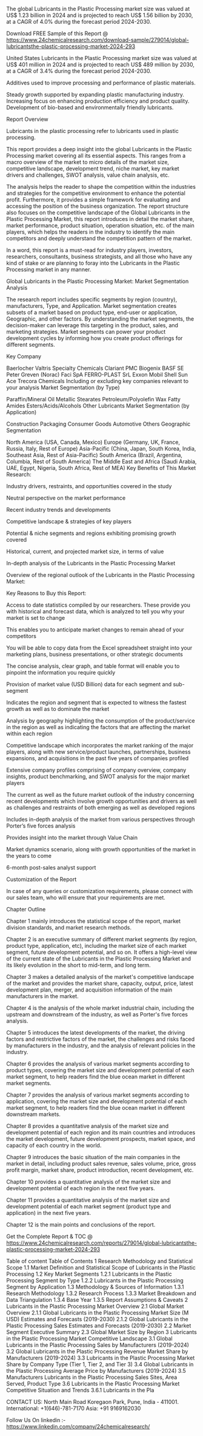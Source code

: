 The global Lubricants in the Plastic Processing market size was valued at US$ 1.23 billion in 2024 and is projected to reach US$ 1.56 billion by 2030, at a CAGR of 4.0% during the forecast period 2024-2030.

Download FREE Sample of this Report @ https://www.24chemicalresearch.com/download-sample/279014/global-lubricantsthe-plastic-processing-market-2024-293

United States Lubricants in the Plastic Processing market size was valued at US$ 401 million in 2024 and is projected to reach US$ 489 million by 2030, at a CAGR of 3.4% during the forecast period 2024-2030.

Additives used to improve processing and performance of plastic materials.

Steady growth supported by expanding plastic manufacturing industry. Increasing focus on enhancing production efficiency and product quality. Development of bio-based and environmentally friendly lubricants.

Report Overview

Lubricants in the plastic processing refer to lubricants used in plastic processing.

This report provides a deep insight into the global Lubricants in the Plastic Processing market covering all its essential aspects. This ranges from a macro overview of the market to micro details of the market size, competitive landscape, development trend, niche market, key market drivers and challenges, SWOT analysis, value chain analysis, etc.

The analysis helps the reader to shape the competition within the industries and strategies for the competitive environment to enhance the potential profit. Furthermore, it provides a simple framework for evaluating and accessing the position of the business organization. The report structure also focuses on the competitive landscape of the Global Lubricants in the Plastic Processing Market, this report introduces in detail the market share, market performance, product situation, operation situation, etc. of the main players, which helps the readers in the industry to identify the main competitors and deeply understand the competition pattern of the market.

In a word, this report is a must-read for industry players, investors, researchers, consultants, business strategists, and all those who have any kind of stake or are planning to foray into the Lubricants in the Plastic Processing market in any manner.

Global Lubricants in the Plastic Processing Market: Market Segmentation Analysis

The research report includes specific segments by region (country), manufacturers, Type, and Application. Market segmentation creates subsets of a market based on product type, end-user or application, Geographic, and other factors. By understanding the market segments, the decision-maker can leverage this targeting in the product, sales, and marketing strategies. Market segments can power your product development cycles by informing how you create product offerings for different segments.

Key Company

Baerlocher
Valtris Specialty Chemicals
Clariant
PMC Biogenix
BASF SE
Peter Greven (Norac)
Faci SpA
FERRO-PLAST SrL
Exxon Mobil
Shell
Sun Ace
Trecora Chemicals
Including or excluding key companies relevant to your analysis
Market Segmentation (by Type)

Paraffin/Mineral Oil
Metallic Stearates
Petroleum/Polyolefin Wax
Fatty Amides
Esters/Acids/Alcohols
Other Lubricants
Market Segmentation (by Application)

Construction
Packaging
Consumer Goods
Automotive
Others
Geographic Segmentation

North America (USA, Canada, Mexico)
Europe (Germany, UK, France, Russia, Italy, Rest of Europe)
Asia-Pacific (China, Japan, South Korea, India, Southeast Asia, Rest of Asia-Pacific)
South America (Brazil, Argentina, Columbia, Rest of South America)
The Middle East and Africa (Saudi Arabia, UAE, Egypt, Nigeria, South Africa, Rest of MEA)
Key Benefits of This Market Research:

Industry drivers, restraints, and opportunities covered in the study

Neutral perspective on the market performance

Recent industry trends and developments

Competitive landscape & strategies of key players

Potential & niche segments and regions exhibiting promising growth covered

Historical, current, and projected market size, in terms of value

In-depth analysis of the Lubricants in the Plastic Processing Market

Overview of the regional outlook of the Lubricants in the Plastic Processing Market:

Key Reasons to Buy this Report:

Access to date statistics compiled by our researchers. These provide you with historical and forecast data, which is analyzed to tell you why your market is set to change

This enables you to anticipate market changes to remain ahead of your competitors

You will be able to copy data from the Excel spreadsheet straight into your marketing plans, business presentations, or other strategic documents

The concise analysis, clear graph, and table format will enable you to pinpoint the information you require quickly

Provision of market value (USD Billion) data for each segment and sub-segment

Indicates the region and segment that is expected to witness the fastest growth as well as to dominate the market

Analysis by geography highlighting the consumption of the product/service in the region as well as indicating the factors that are affecting the market within each region

Competitive landscape which incorporates the market ranking of the major players, along with new service/product launches, partnerships, business expansions, and acquisitions in the past five years of companies profiled

Extensive company profiles comprising of company overview, company insights, product benchmarking, and SWOT analysis for the major market players

The current as well as the future market outlook of the industry concerning recent developments which involve growth opportunities and drivers as well as challenges and restraints of both emerging as well as developed regions

Includes in-depth analysis of the market from various perspectives through Porter’s five forces analysis

Provides insight into the market through Value Chain

Market dynamics scenario, along with growth opportunities of the market in the years to come

6-month post-sales analyst support

Customization of the Report

In case of any queries or customization requirements, please connect with our sales team, who will ensure that your requirements are met.

Chapter Outline

Chapter 1 mainly introduces the statistical scope of the report, market division standards, and market research methods.

Chapter 2 is an executive summary of different market segments (by region, product type, application, etc), including the market size of each market segment, future development potential, and so on. It offers a high-level view of the current state of the Lubricants in the Plastic Processing Market and its likely evolution in the short to mid-term, and long term.

Chapter 3 makes a detailed analysis of the market's competitive landscape of the market and provides the market share, capacity, output, price, latest development plan, merger, and acquisition information of the main manufacturers in the market.

Chapter 4 is the analysis of the whole market industrial chain, including the upstream and downstream of the industry, as well as Porter's five forces analysis.

Chapter 5 introduces the latest developments of the market, the driving factors and restrictive factors of the market, the challenges and risks faced by manufacturers in the industry, and the analysis of relevant policies in the industry.

Chapter 6 provides the analysis of various market segments according to product types, covering the market size and development potential of each market segment, to help readers find the blue ocean market in different market segments.

Chapter 7 provides the analysis of various market segments according to application, covering the market size and development potential of each market segment, to help readers find the blue ocean market in different downstream markets.

Chapter 8 provides a quantitative analysis of the market size and development potential of each region and its main countries and introduces the market development, future development prospects, market space, and capacity of each country in the world.

Chapter 9 introduces the basic situation of the main companies in the market in detail, including product sales revenue, sales volume, price, gross profit margin, market share, product introduction, recent development, etc.

Chapter 10 provides a quantitative analysis of the market size and development potential of each region in the next five years.

Chapter 11 provides a quantitative analysis of the market size and development potential of each market segment (product type and application) in the next five years.

Chapter 12 is the main points and conclusions of the report.

Get the Complete Report & TOC @ https://www.24chemicalresearch.com/reports/279014/global-lubricantsthe-plastic-processing-market-2024-293

Table of content
Table of Contents
1 Research Methodology and Statistical Scope
1.1 Market Definition and Statistical Scope of Lubricants in the Plastic Processing
1.2 Key Market Segments
1.2.1 Lubricants in the Plastic Processing Segment by Type
1.2.2 Lubricants in the Plastic Processing Segment by Application
1.3 Methodology & Sources of Information
1.3.1 Research Methodology
1.3.2 Research Process
1.3.3 Market Breakdown and Data Triangulation
1.3.4 Base Year
1.3.5 Report Assumptions & Caveats
2 Lubricants in the Plastic Processing Market Overview
2.1 Global Market Overview
2.1.1 Global Lubricants in the Plastic Processing Market Size (M USD) Estimates and Forecasts (2019-2030)
2.1.2 Global Lubricants in the Plastic Processing Sales Estimates and Forecasts (2019-2030)
2.2 Market Segment Executive Summary
2.3 Global Market Size by Region
3 Lubricants in the Plastic Processing Market Competitive Landscape
3.1 Global Lubricants in the Plastic Processing Sales by Manufacturers (2019-2024)
3.2 Global Lubricants in the Plastic Processing Revenue Market Share by Manufacturers (2019-2024)
3.3 Lubricants in the Plastic Processing Market Share by Company Type (Tier 1, Tier 2, and Tier 3)
3.4 Global Lubricants in the Plastic Processing Average Price by Manufacturers (2019-2024)
3.5 Manufacturers Lubricants in the Plastic Processing Sales Sites, Area Served, Product Type
3.6 Lubricants in the Plastic Processing Market Competitive Situation and Trends
3.6.1 Lubricants in the Pla

CONTACT US:
North Main Road Koregaon Park, Pune, India - 411001.
International: +1(646)-781-7170
Asia: +91 9169162030

Follow Us On linkedin :- https://www.linkedin.com/company/24chemicalresearch/
